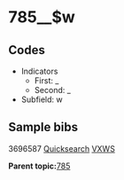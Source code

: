 # 785\_\_$w

## Codes

-   Indicators
    -   First: \_
    -   Second: \_
-   Subfield: w

## Sample bibs

3696587 [Quicksearch](https://search.library.yale.edu/catalog/3696587) [VXWS](http://prodorbis.library.yale.edu:7014/vxws/GetHoldingsService?bibId=3696587)

**Parent topic:**[785](../../tags/785/785.md)

